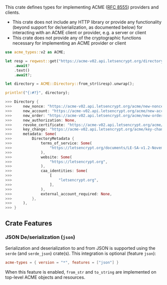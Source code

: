 This crate defines types for implementing ACME ([RFC 8555](https://datatracker.ietf.org/doc/html/rfc8555)) providers and clients.

- This crate does not include any HTTP library or provide any functionality (beyond support for de/serialization, as documented below) for interacting with an ACME client or provider, e.g. a server or client
- This crate does not provide any of the cryptographic functions necessary for implementing an ACME provider or client

```rust
use acme_types::v2 as ACME;

let resp = reqwest::get("https://acme-v02.api.letsencrypt.org/directory")
    .await?
    .text()
    .await?;

let directory = ACME::Directory::from_str(&resp).unwrap();

println!("{:#?}", directory);

>>> Directory {
>>>     new_nonce: "https://acme-v02.api.letsencrypt.org/acme/new-nonce",
>>>     new_account: "https://acme-v02.api.letsencrypt.org/acme/new-acct",
>>>     new_order: "https://acme-v02.api.letsencrypt.org/acme/new-order",
>>>     new_authorization: None,
>>>     revoke_certificate: "https://acme-v02.api.letsencrypt.org/acme/revoke-cert",
>>>     key_change: "https://acme-v02.api.letsencrypt.org/acme/key-change",
>>>     metadata: Some(
>>>         DirectoryMetadata {
>>>             terms_of_service: Some(
>>>                 "https://letsencrypt.org/documents/LE-SA-v1.2-November-15-2017.pdf",
>>>             ),
>>>             website: Some(
>>>                 "https://letsencrypt.org",
>>>             ),
>>>             caa_identities: Some(
>>>                 [
>>>                     "letsencrypt.org",
>>>                 ],
>>>             ),
>>>             external_account_required: None,
>>>         },
>>>     ),
>>> }
```

## Crate Features

### JSON De/serialization (`json`)

Serialization and deserialization to and from JSON is supported using the `serde` (and `serde_json`) crate(s). This integration is optional (feature `json`):

```toml
acme-types = { version = "*", features = ["json"] }
```

When this feature is enabled, `from_str` and `to_string` are implemented on top-level ACME objects and resources.